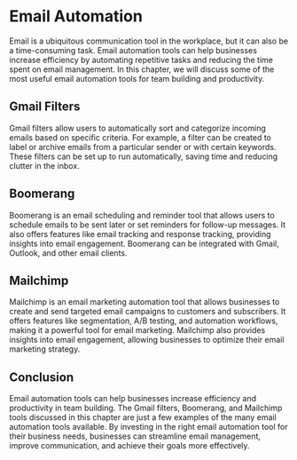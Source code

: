 Email Automation
======================================================================

Email is a ubiquitous communication tool in the workplace, but it can also be a time-consuming task. Email automation tools can help businesses increase efficiency by automating repetitive tasks and reducing the time spent on email management. In this chapter, we will discuss some of the most useful email automation tools for team building and productivity.

Gmail Filters
-------------

Gmail filters allow users to automatically sort and categorize incoming emails based on specific criteria. For example, a filter can be created to label or archive emails from a particular sender or with certain keywords. These filters can be set up to run automatically, saving time and reducing clutter in the inbox.

Boomerang
---------

Boomerang is an email scheduling and reminder tool that allows users to schedule emails to be sent later or set reminders for follow-up messages. It also offers features like email tracking and response tracking, providing insights into email engagement. Boomerang can be integrated with Gmail, Outlook, and other email clients.

Mailchimp
---------

Mailchimp is an email marketing automation tool that allows businesses to create and send targeted email campaigns to customers and subscribers. It offers features like segmentation, A/B testing, and automation workflows, making it a powerful tool for email marketing. Mailchimp also provides insights into email engagement, allowing businesses to optimize their email marketing strategy.

Conclusion
----------

Email automation tools can help businesses increase efficiency and productivity in team building. The Gmail filters, Boomerang, and Mailchimp tools discussed in this chapter are just a few examples of the many email automation tools available. By investing in the right email automation tool for their business needs, businesses can streamline email management, improve communication, and achieve their goals more effectively.
